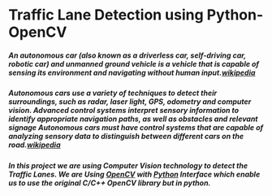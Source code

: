 # Traffic Lane Detection using Python-OpenCV

##### An autonomous car (also known as a driverless car, self-driving car, robotic car) and unmanned ground vehicle is a vehicle that is capable of sensing its environment and navigating without human input.[wikipedia](https://en.wikipedia.org/wiki/Autonomous_car)

##### Autonomous cars use a variety of techniques to detect their surroundings, such as radar, laser light, GPS, odometry and computer vision. Advanced control systems interpret sensory information to identify appropriate navigation paths, as well as obstacles and relevant signage Autonomous cars must have control systems that are capable of analyzing sensory data to distinguish between different cars on the road.[wikipedia](https://en.wikipedia.org/wiki/Autonomous_car)

##### In this project we are using Computer Vision technology to detect the Traffic Lanes. We are Using [OpenCV](https://opencv.org/) with [Python](https://www.python.org/) Interface which enable us to use the original C/C++ OpenCV library but in python.
